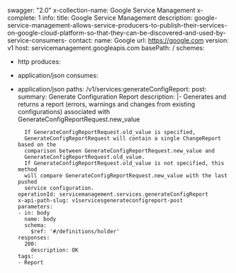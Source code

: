 swagger: "2.0"
x-collection-name: Google Service Management
x-complete: 1
info:
  title: Google Service Management
  description: google-service-management-allows-service-producers-to-publish-their-services-on-google-cloud-platform-so-that-they-can-be-discovered-and-used-by-service-consumers-
  contact:
    name: Google
    url: https://google.com
  version: v1
host: servicemanagement.googleapis.com
basePath: /
schemes:
- http
produces:
- application/json
consumes:
- application/json
paths:
  /v1/services:generateConfigReport:
    post:
      summary: Generate Configuration Report
      description: |-
        Generates and returns a report (errors, warnings and changes from
        existing configurations) associated with
        GenerateConfigReportRequest.new_value

        If GenerateConfigReportRequest.old_value is specified,
        GenerateConfigReportRequest will contain a single ChangeReport based on the
        comparison between GenerateConfigReportRequest.new_value and
        GenerateConfigReportRequest.old_value.
        If GenerateConfigReportRequest.old_value is not specified, this method
        will compare GenerateConfigReportRequest.new_value with the last pushed
        service configuration.
      operationId: servicemanagement.services.generateConfigReport
      x-api-path-slug: v1servicesgenerateconfigreport-post
      parameters:
      - in: body
        name: body
        schema:
          $ref: '#/definitions/holder'
      responses:
        200:
          description: OK
      tags:
      - Report